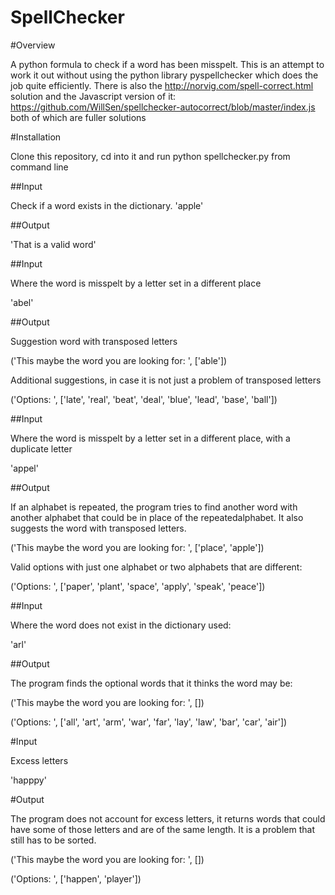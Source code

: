 # SpellChecker


#Overview

A python formula to check if a word has been misspelt. This is an attempt
to work it out without using the python library pyspellchecker which does
the job quite efficiently. There is also the http://norvig.com/spell-correct.html 
solution and the Javascript version of it:
https://github.com/WillSen/spellchecker-autocorrect/blob/master/index.js
both of which are fuller solutions

#Installation

Clone this repository, cd into it and run python spellchecker.py from command line


##Input

Check if a word exists in the dictionary. 
'apple'

##Output

'That is a valid word'

##Input

Where the word is misspelt by a letter set in a different place

'abel'

##Output


Suggestion word with transposed letters

('This maybe the word you are looking for: ', ['able'])

Additional suggestions, in case it is not just a problem of transposed letters

('Options: ', ['late', 'real', 'beat', 'deal', 'blue', 'lead', 'base', 'ball'])

##Input

Where the word is misspelt by a letter set in a different place, with a duplicate letter

'appel'

##Output


If an alphabet is repeated, the program  tries to find another word with another alphabet
that could be in place of the repeatedalphabet. It also suggests the word with transposed letters.

('This maybe the word you are looking for: ', ['place', 'apple'])

Valid options with just one alphabet or two alphabets that are different:

('Options: ', ['paper', 'plant', 'space', 'apply', 'speak', 'peace'])

##Input

Where the word does not exist in the dictionary used:

'arl'

##Output

The program finds the optional words that it thinks the word may be:

('This maybe the word you are looking for: ', [])

('Options: ', ['all', 'art', 'arm', 'war', 'far', 'lay', 'law', 'bar', 'car', 'air'])


#Input

Excess letters

'happpy'

#Output

The program does not account for excess letters, it returns words that could have some of those 
letters and are of the same length. It is a problem that still has to be sorted.

('This maybe the word you are looking for: ', [])

('Options: ', ['happen', 'player'])

